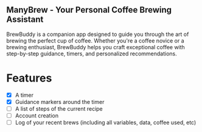 ## ManyBrew - Your Personal Coffee Brewing Assistant

BrewBuddy is a companion app designed to guide you through the art of brewing the perfect cup of coffee. Whether you're a coffee novice or a brewing enthusiast, BrewBuddy helps you craft exceptional coffee with step-by-step guidance, timers, and personalized recommendations.

# Features

- [X] A timer
- [X] Guidance markers around the timer
- [ ] A list of steps of the current recipe
- [ ] Account creation
- [ ] Log of your recent brews (including all variables, data, coffee used, etc)
